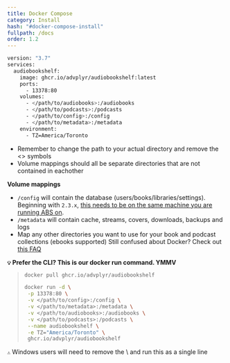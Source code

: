 ```yaml
---
title: Docker Compose
category: Install
hash: "#docker-compose-install"
fullpath: /docs
order: 1.2
---
```


```bash
version: "3.7"
services:
  audiobookshelf:
    image: ghcr.io/advplyr/audiobookshelf:latest
    ports:
      - 13378:80
    volumes:
      - </path/to/audiobooks>:/audiobooks
      - </path/to/podcasts>:/podcasts
      - </path/to/config>:/config
      - </path/to/metadata>:/metadata
    environment:
      - TZ=America/Toronto
```

<div class=warn>
<ul>
<li>Remember to change the path to your actual directory and remove the &#60;&#62; symbols</li> 
<li>Volume mappings should all be separate directories that are not contained in eachother</li> 
</ul>
</div>

  **Volume mappings**
- `/config` will contain the database (users/books/libraries/settings). Beginning with `2.3.x`, [this needs to be on the same machine you are running ABS on](/guides/migration-and-backups#from-version-22x).
- `/metadata` will contain cache, streams, covers, downloads, backups and logs
- Map any other directories you want to use for your book and podcast collections (ebooks supported)
Still confused about Docker? Check out [this FAQ](/faq/server/#im-still-confused-about-what-docker-and-containers-are-and-how-they-work)

**``💡`` Prefer the CLI? This is our docker run command. YMMV**

> ```bash
>docker pull ghcr.io/advplyr/audiobookshelf
>
>docker run -d \
>  -p 13378:80 \
>  -v </path/to/config>:/config \
>  -v </path/to/metadata>:/metadata \
>  -v </path/to/audiobooks>:/audiobooks \
>  -v </path/to/podcasts>:/podcasts \
>  --name audiobookshelf \
>  -e TZ="America/Toronto" \
>  ghcr.io/advplyr/audiobookshelf

``⚠️`` Windows users will need to remove the \ and run this as a single line
